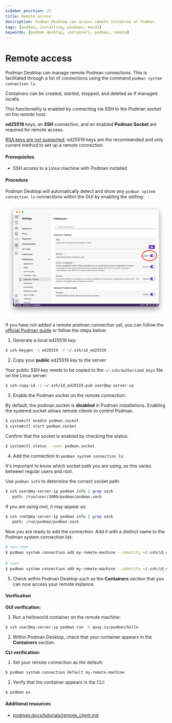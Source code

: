 ```yaml
---
sidebar_position: 21
title: Remote access
description: Podman Desktop can access remote instances of Podman.
tags: [podman, installing, windows, macOS]
keywords: [podman desktop, containers, podman, remote]
---
```


# Remote access

Podman Desktop can manage remote Podman connections. This is facilitated through a list of connections using the command `podman system connection ls`.

Containers can be created, started, stopped, and deleted as if managed locally.

This functionality is enabled by connecting via SSH to the Podman socket on the remote host.

**ed25519** keys, an **SSH** connection, and an enabled **Podman Socket** are required for remote access.

[RSA keys are not supported](https://github.com/mscdex/ssh2/issues/1375); ed25519 keys are the recommended and only current method to set up a remote connection.

#### Prerequisites

- SSH access to a Linux machine with Podman installed

#### Procedure

Podman Desktop will automatically detect and show any `podman system connection ls` connections within the GUI by enabling the setting:

![Enable the remote setting](img/remote.png)

If you have not added a remote podman connection yet, you can follow the [official Podman guide](https://github.com/containers/podman/blob/main/docs/tutorials/remote_client.md) or follow the steps below:

1. Generate a local ed25519 key:

```sh
$ ssh-keygen -t ed25519 -f ~/.ssh/id_ed25519
```

2. Copy your **public** ed25519 key to the server:

Your public SSH key needs to be copied to the `~/.ssh/authorized_keys` file on the Linux server:

```sh
$ ssh-copy-id -i ~/.ssh/id_ed25519.pub user@my-server-ip
```

3. Enable the Podman socket on the remote connection:

By default, the podman.socket is **disabled** in Podman installations. Enabling the systemd socket allows remote clients to control Podman.

```sh
$ systemctl enable podman.socket
$ systemctl start podman.socket
```

Confirm that the socket is enabled by checking the status:

```sh
$ systemctl status --user podman.socket
```

4. Add the connection to `podman system connection ls`:

It's important to know which socket path you are using, as this varies between regular users and root.

Use `podman info` to determine the correct socket path:

```sh
$ ssh user@my-server-ip podman info | grep sock
   path: /run/user/1000/podman/podman.sock
```

If you are using root, it may appear as:

```sh
$ ssh root@my-server-ip podman info | grep sock
   path: /run/podman/podman.sock
```

Now you are ready to add the connection. Add it with a distinct name to the Podman system connection list:

```sh
# non-root
$ podman system connection add my-remote-machine --identity ~/.ssh/id_ed25519 ssh://myuser@my-server-ip/run/user/1000/podman/podman.sock

# root
$ podman system connection add my-remote-machine --identity ~/.ssh/id_ed25519 ssh://root@my-server-ip/run/podman/podman.sock
```

5. Check within Podman Desktop such as the **Containers** section that you can now access your remote instance.

#### Verification

**GUI verification:**

1. Run a helloworld container on the remote machine:

```sh
$ ssh user@my-server-ip podman run -d quay.io/podman/hello
```

2. Within Podman Desktop, check that your container appears in the **Containers** section.

**CLI verification:**

1. Set your remote connection as the default:

```sh
$ podman system connection default my-remote-machine
```

2. Verify that the container appears in the CLI:

```sh
$ podman ps
```

#### Additional resources

- [podman:docs/tutorials/remote_client.md](https://github.com/containers/podman/blob/main/docs/tutorials/remote_client.md)
